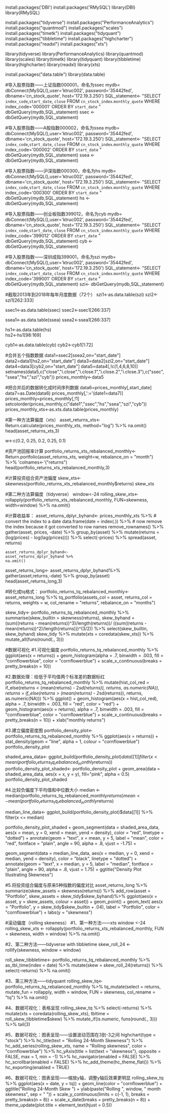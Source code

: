 install.packages('DBI')
install.packages('RMySQL')
library(DBI)
library(RMySQL)

install.packages("tidyverse")
install.packages("PerformanceAnalytics")
install.packages("quantmod")
install.packages("scales")
install.packages("timetk")
install.packages("tidyquant")
install.packages("tibbletime")
install.packages("highcharter")
install.packages("readxl")
install.packages("xts")

library(tidyverse)
library(PerformanceAnalytics)
library(quantmod)
library(scales)
library(timetk)
library(tidyquant)
library(tibbletime)
library(highcharter)
library(readxl)
library(xts)  

install.packages("data.table")
library(data.table)

#导入股票指数——上证指数000001，命名为ssec
mydb= dbConnect(MySQL(),user='ktruc002', password='35442fed', dbname='cn_stock_quote', host='172.19.3.250') 
SQL_statement<- "SELECT  `index_code`,`start_date`,  `close`
FROM `cn_stock_index`.`monthly_quote`
WHERE index_code='000001' 
ORDER BY `start_date` "
dbGetQuery(mydb,SQL_statement)
ssec <- dbGetQuery(mydb,SQL_statement)

#导入股票指数——A股指数000002，命名为ssea
mydb= dbConnect(MySQL(),user='ktruc002', password='35442fed', dbname='cn_stock_quote', host='172.19.3.250') 
SQL_statement<- "SELECT  `index_code`,`start_date`,  `close`
FROM `cn_stock_index`.`monthly_quote`
WHERE index_code='000002'
ORDER BY `start_date` "
dbGetQuery(mydb,SQL_statement)
ssea <- dbGetQuery(mydb,SQL_statement)

#导入股票指数——沪深指数000300，命名为hs
mydb= dbConnect(MySQL(),user='ktruc002', password='35442fed', dbname='cn_stock_quote', host='172.19.3.250') 
SQL_statement<- "SELECT  `index_code`,`start_date`,  `close`
FROM `cn_stock_index`.`monthly_quote`
WHERE index_code='000300'
ORDER BY `start_date` "
dbGetQuery(mydb,SQL_statement)
hs <- dbGetQuery(mydb,SQL_statement)

#导入股票指数——创业板指数399012，命名为cyb
mydb= dbConnect(MySQL(),user='ktruc002', password='35442fed', dbname='cn_stock_quote', host='172.19.3.250') 
SQL_statement<- "SELECT  `index_code`,`start_date`,  `close`
FROM `cn_stock_index`.`monthly_quote`
WHERE index_code='399012'
ORDER BY `start_date` "
dbGetQuery(mydb,SQL_statement)
cyb <- dbGetQuery(mydb,SQL_statement)

#导入股票指数——深圳成指399001，命名为szi
mydb= dbConnect(MySQL(),user='ktruc002', password='35442fed', dbname='cn_stock_quote', host='172.19.3.250') 
SQL_statement<- "SELECT  `index_code`,`start_date`,  `close`
FROM `cn_stock_index`.`monthly_quote`
WHERE index_code='399001'
ORDER BY `start_date` "
dbGetQuery(mydb,SQL_statement)
szi<- dbGetQuery(mydb,SQL_statement)

#截取2013年到2018年每年月度数据（72个）
szi1<-as.data.table(szi)
szi2<-szi1[262:333]

ssec1<-as.data.table(ssec)
ssec2<-ssec1[266:337]

ssea1<-as.data.table(ssea)
ssea2<-ssea1[266:337]

hs1<-as.data.table(hs)  
hs2<-hs1[98:169]

cyb1<-as.data.table(cyb)
cyb2<-cyb1[1:72]

#合并五个指数数据
data1=ssec2[ssea2,on="start_date"]
data2=data1[hs2,on="start_date"]
data3=data2[szi2,on="start_date"]
data4=data3[cyb2,on="start_date"]
data5=data4[,!c(1,4,6,8,10)]
setnames(data5,c("close","i.close","i.close.1","i.close.2","i.close.3"),c("ssec","ssea","hs","szi","cyb"))
prices_monthly<-data5

#把合并后的数据转化成时间序列数据
data6=prices_monthly[,start_date]
data7=as.Date(data6)
prices_monthly[,':='(date1=data7)]
prices_monthly=prices_monthly[,!1]
setcolorder(prices_monthly,c("date1","ssec","hs","ssea","szi","cyb"))
prices_monthly_xts<-as.xts.data.table(prices_monthly)

  

#第一种方法算偏度（xts）
  asset_returns_xts<-
      Return.calculate(prices_monthly_xts,
                       method="log") %>%
    na.omit()
  head(asset_returns_xts,3)
  
  
  
  w<-c(0.2,
       0.25,
       0.2,
       0.25,
       0.1)

  #资产池回报率计算
  portfolio_returns_xts_rebalanced_monthly<-
    Return.portfolio(asset_returns_xts,
                     weight=w,
                     rebalance_on = "month")  %>%
    'colnames<-'("returns")
  head(portfolio_returns_xts_rebalanced_monthly,3)

  #计算投资组合资产池偏度
  skew_xts<-
    skewness(portfolio_returns_xts_rebalanced_monthly$returns)
  skew_xts
  
#第二种方法算偏度（tidyverse）
  window<-24
  rolling_skew_xts<-
    rollapply(portfolio_returns_xts_rebalanced_monthly,
              FUN=skewness,
              width=window) %>%
    na.omit()
  
  
  #计算收益率：
  asset_returns_dplyr_byhand<-
    prices_monthly_xts %>% 
    # convert the index to a date 
    data.frame(date = index(.)) %>% 
    # now remove the index because it got converted to row names remove_rownames() %>%
    gather(asset, prices, -date) %>% 
    group_by(asset) %>% 
    mutate(returns = (log(prices) - log(lag(prices)))) %>% 
    select(-prices) %>% 
    spread(asset, returns)
    
    asset_returns_dplyr_byhand<-
    asset_returns_dplyr_byhand %>%
    na.omit()
  
asset_returns_long<-
  asset_returns_dplyr_byhand%>%
  gather(asset,returns,-date) %>%
  group_by(asset)
head(asset_returns_long,3)


#转化成tq格式：
portfolio_returns_tq_rebalanced_monthly<-
  asset_returns_long %>%
  tq_portfolio(assets_col = asset, 
               returns_col = returns, 
               weights = w, 
               col_rename = "returns", 
               rebalance_on = "months")


skew_tidy<-
  portfolio_returns_tq_rebalanced_monthly %>% 
  summarise(skew_builtin = skewness(returns), 
            skew_byhand = (sum((returns - mean(returns))^3)/length(returns))/ 
              ((sum((returns - mean(returns))^2)/length(returns)))^(3/2)) %>% 
  select(skew_builtin, skew_byhand)
skew_tidy %>% 
  mutate(xts = coredata(skew_xts)) %>%
  mutate_all(funs(round(., 3)))

#数据可视化
#1.可视化偏度
portfolio_returns_tq_rebalanced_monthly %>% 
  ggplot(aes(x = returns)) + 
  geom_histogram(alpha = .7, 
                 binwidth = .003, 
                 fill = "cornflowerblue", 
                 color = "cornflowerblue") + 
  scale_x_continuous(breaks = 
                       pretty_breaks(n = 10))


#2.数据处理：给低于平均值两个标准差的数据标红
portfolio_returns_tq_rebalanced_monthly %>% 
  mutate(hist_col_red = if_else(returns < (mean(returns) - 2*sd(returns)), 
                                returns, as.numeric(NA)), 
         returns =
           if_else(returns > (mean(returns) - 2*sd(returns)), 
                   returns, as.numeric(NA))) %>% 
  ggplot() + 
  geom_histogram(aes(x = hist_col_red),
              alpha = .7, 
              binwidth = .003, 
              fill = "red", 
              color = "red") + 
  geom_histogram(aes(x = returns), 
                 alpha = .7, 
                 binwidth = .003, 
                 fill = "cornflowerblue", 
                 color = "cornflowerblue") + 
  scale_x_continuous(breaks = pretty_breaks(n = 10)) + 
  xlab("monthly returns")


#3.建立偏度密度图
portfolio_density_plot<-
  portfolio_returns_tq_rebalanced_monthly %>% 
  ggplot(aes(x = returns)) + 
  stat_density(geom = "line", 
               alpha = 1,
               colour = "cornflowerblue")
portfolio_density_plot


shaded_area_data<-
  ggplot_build(portfolio_density_plot)$data[[1]] %>% 
  filter(x <
           mean(portfolio_returns_tq_rebalanced_monthly$returns))
portfolio_density_plot_shaded<-
  portfolio_density_plot + 
  geom_area(data = shaded_area_data,
            aes(x = x, y = y), 
            fill="pink", 
            alpha = 0.5)
portfolio_density_plot_shaded


#4.比较负偏度下平均值和中位数大小
median <-
  median(portfolio_returns_tq_rebalanced_monthly$returns) 
mean <-
  mean(portfolio_returns_tq_rebalanced_monthly$returns)

median_line_data<-
  ggplot_build(portfolio_density_plot)$data[[1]] %>%
  filter(x <= median)

portfolio_density_plot_shaded +
  geom_segment(data = shaded_area_data, 
               aes(x = mean, 
                   y = 0, 
                   xend = mean,
                   yend = density), 
               color = "red", 
               linetype = "dotted") +
  annotate(geom = "text", 
           x = mean, y = 5,
           label = "mean",
           color = "red", 
           fontface = "plain", angle = 90,
           alpha = .8, 
           vjust = -1.75) +
  
  geom_segment(data = median_line_data, 
               aes(x = median, 
                   y = 0, 
                   xend = median, 
                   yend = density),
               color = "black",
               linetype = "dotted") +
  annotate(geom = "text", 
           x = median, 
           y = 5, 
           label = "median",
           fontface = "plain", 
           angle = 90, 
           alpha = .8, 
           vjust = 1.75) + 
  ggtitle("Density Plot Illustrating Skewness")


#5.将投资组合偏度与原来5种指数的偏度对比
asset_returns_long %>% 
  summarize(skew_assets = skewness(returns)) %>% 
  add_row(asset = "Portfolio",
          skew_assets = skew_tidy$skew_byhand)%>%
  ggplot(aes(x = asset, 
             y = skew_assets, 
             colour = asset)) + 
  geom_point() + 
  geom_text(
    aes(x = "Portfolio", 
        y =
          skew_tidy$skew_builtin + .04), 
    label = "Portfolio", 
    color = "cornflowerblue") + 
  labs(y = "skewness")



#滚动偏度（rolling skewness）
#1、第一种方法——xts
window <-24
rolling_skew_xts <-
  rollapply(portfolio_returns_xts_rebalanced_monthly,
            FUN = skewness,
            width = window) %>%
  na.omit()


#2、第二种方法——tidyverse with tibbletime
skew_roll_24 <-
  rollify(skewness, window = window)

roll_skew_tibbletime<-
  portfolio_returns_tq_rebalanced_monthly %>% 
  as_tbl_time(index = date) %>% 
  mutate(skew = skew_roll_24(returns)) %>% 
  select(-returns) %>%
  na.omit()


#3、第三种方法——tidyquant
rolling_skew_tq<-
  portfolio_returns_tq_rebalanced_monthly %>% 
  tq_mutate(select = returns, 
            mutate_fun = rollapply, 
            width = window, 
            FUN = skewness, 
            col_rename = "tq") %>% 
  na.omit()


#4、数据可视化：表格呈现
rolling_skew_tq %>% 
  select(-returns) %>% 
  mutate(xts = coredata(rolling_skew_xts), 
         tbltime = roll_skew_tibbletime$skew) %>%
  mutate_if(is.numeric, funs(round(., 3))) %>% 
  tail(3)


#5、数据可视化：图表呈现——设置波动范围在3到-3之间
highchart(type = "stock") %>% 
  hc_title(text = "Rolling 24-Month Skewness") %>% 
  hc_add_series(rolling_skew_xts, 
                name = "Rolling skewness", 
                color = "cornflowerblue") %>% 
  hc_yAxis(title = list(text = "skewness"), 
           opposite = FALSE,
           max = 1, 
           min = -1) %>% 
  hc_navigator(enabled = FALSE) %>% 
  hc_scrollbar(enabled = FALSE) %>% 
  hc_add_theme(hc_theme_flat()) %>% 
  hc_exporting(enabled = TRUE)


#6、数据可视化：图表呈现——缩放y轴，调整y轴后效果更明显
rolling_skew_tq %>% 
  ggplot(aes(x = date, y = tq)) + 
  geom_line(color = "cornflowerblue") + 
  ggtitle("Rolling 24-Month Skew ") +
  ylab(paste("Rolling ", window, " month skewness", sep = " ")) + 
  scale_y_continuous(limits = c(-1, 1), 
                     breaks = pretty_breaks(n = 8)) + 
  scale_x_date(breaks = pretty_breaks(n = 8)) +
  theme_update(plot.title = element_text(hjust = 0.5))
